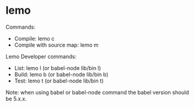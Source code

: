 # lemo

Commands:

- Compile: lemo c <file>
- Compile with source map: lemo m <file>

Lemo Developer commands:

- List: lemo l (or babel-node lib/bin l)
- Build: lemo b (or babel-node lib/bin b)
- Test: lemo t (or babel-node lib/bin t)

Note: when using babel or babel-node command the babel version should be 5.x.x.
